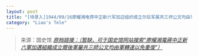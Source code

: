 ```yaml
---
layout: post
title: "[待录入]1944/09/16廖耀湘电蒋中正新六军加迈组织成立尔后军属共三师公文均由军转达以免重復"
category: "Liao's Tele"
---
```



> 来源：国史馆 [*原档链接：（暂缺，可于国史馆网站搜索“廖耀湘電蔣中正新六軍加邁組織成立爾後軍屬共三師公文均由軍轉達以免重復”）*]()
